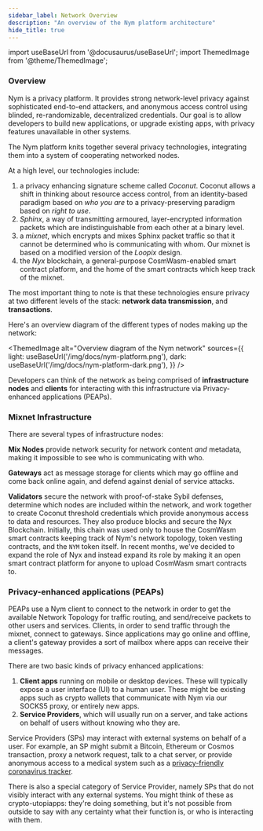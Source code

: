 ```yaml
---
sidebar_label: Network Overview
description: "An overview of the Nym platform architecture"
hide_title: true
---
```


import useBaseUrl from '@docusaurus/useBaseUrl';
import ThemedImage from '@theme/ThemedImage';

### Overview

Nym is a privacy platform. It provides strong network-level privacy against sophisticated end-to-end attackers, and anonymous access control using blinded, re-randomizable, decentralized credentials. Our goal is to allow developers to build new applications, or upgrade existing apps, with privacy features unavailable in other systems.

The Nym platform knits together several privacy technologies, integrating them into a system of cooperating networked nodes.

At a high level, our technologies include:

1. a privacy enhancing signature scheme called _Coconut_. Coconut allows a shift in thinking about resource access control, from an identity-based paradigm based on _who you are_ to a privacy-preserving paradigm based on _right to use_.
2. _Sphinx_, a way of transmitting armoured, layer-encrypted information packets which are indistinguishable from each other at a binary level.
3. a _mixnet_, which encrypts and mixes Sphinx packet traffic so that it cannot be determined who is communicating with whom. Our mixnet is based on a modified version of the _Loopix_ design.
4. the _Nyx_ blockchain, a general-purpose CosmWasm-enabled smart contract platform, and the home of the smart contracts which keep track of the mixnet. 

The most important thing to note is that these technologies ensure privacy at two different levels of the stack: **network data transmission**, and **transactions**.

Here's an overview diagram of the different types of nodes making up the network:

<ThemedImage
  alt="Overview diagram of the Nym network"
  sources={{
    light: useBaseUrl('/img/docs/nym-platform.png'),
    dark: useBaseUrl('/img/docs/nym-platform-dark.png'),
  }}
/>

Developers can think of the network as being comprised of **infrastructure nodes** and **clients** for interacting with this infrastructure via Privacy-enhanced applications (PEAPs). 

### Mixnet Infrastructure
There are several types of infrastructure nodes: 

**Mix Nodes** provide network security for network content _and_ metadata, making it impossible to see who is communicating with who.

**Gateways** act as message storage for clients which may go offline and come back online again, and defend against denial of service attacks.

**Validators** secure the network with proof-of-stake Sybil defenses, determine which nodes are included within the network, and work together to create Coconut threshold credentials which provide anonymous access to data and resources. They also produce blocks and secure the Nyx Blockchain. Initially, this chain was used only to house the CosmWasm smart contracts keeping track of Nym's network topology, token vesting contracts, and the `NYM` token itself. In recent months, we've decided to expand the role of Nyx and instead expand its role by making it an open smart contract platform for anyone to upload CosmWasm smart contracts to. 

### Privacy-enhanced applications (PEAPs) 

PEAPs use a Nym client to connect to the network in order to get the available Network Topology for traffic routing, and send/receive packets to other users and services. Clients, in order to send traffic through the mixnet, connect to gateways. Since applications may go online and offline, a client's gateway provides a sort of mailbox where apps can receive their messages.

There are two basic kinds of privacy enhanced applications:

1. **Client apps** running on mobile or desktop devices. These will typically expose a user interface (UI) to a human user. These might be existing apps such as crypto wallets that communicate with Nym via our SOCKS5 proxy, or entirely new apps.
2. **Service Providers**, which will usually run on a server, and take actions on behalf of users without knowing who they are.

Service Providers (SPs) may interact with external systems on behalf of a user. For example, an SP might submit a Bitcoin, Ethereum or Cosmos transaction, proxy a network request, talk to a chat server, or provide anonymous access to a medical system such as a [privacy-friendly coronavirus tracker](https://constructiveproof.com/posts/2020-04-24-coronavirus-tracking-app-privacy/).

There is also a special category of Service Provider, namely SPs that do not visibly interact with any external systems. You might think of these as crypto-utopiapps: they're doing something, but it's not possible from outside to say with any certainty what their function is, or who is interacting with them.

<!-- 
### Traffic Flow
All apps talk with gateways using Sphinx packets and a small set of simple control messages. These messages are sent to gateways over websockets. Each app client has a long-lived relationship with its gateway; Nym defines messages for clients registering and authenticating with gateways, as well as sending encrypted Sphinx packets. -->
